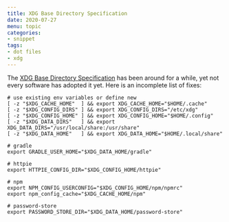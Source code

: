 ```yaml
---
title: XDG Base Directory Specification
date: 2020-07-27
menu: topic
categories:
- snippet
tags:
- dot files
- xdg
---
```


The [XDG Base Directory Specification](https://specifications.freedesktop.org/basedir-spec/basedir-spec-latest.html) has been around for a while, yet not every software has adopted it yet. Here is an incomplete list of fixes:

```shell script
# use existing env variables or define new
[ -z "$XDG_CACHE_HOME"  ] && export XDG_CACHE_HOME="$HOME/.cache"
[ -z "$XDG_CONFIG_DIRS" ] && export XDG_CONFIG_DIRS="/etc/xdg"
[ -z "$XDG_CONFIG_HOME" ] && export XDG_CONFIG_HOME="$HOME/.config"
[ -z "$XDG_DATA_DIRS"   ] && export XDG_DATA_DIRS="/usr/local/share:/usr/share"
[ -z "$XDG_DATA_HOME"   ] && export XDG_DATA_HOME="$HOME/.local/share"

# gradle
export GRADLE_USER_HOME="$XDG_DATA_HOME/gradle"

# httpie
export HTTPIE_CONFIG_DIR="$XDG_CONFIG_HOME/httpie"

# npm
export NPM_CONFIG_USERCONFIG="$XDG_CONFIG_HOME/npm/npmrc"
export npm_config_cache="$XDG_CACHE_HOME/npm"

# password-store
export PASSWORD_STORE_DIR="$XDG_DATA_HOME/password-store"
```
